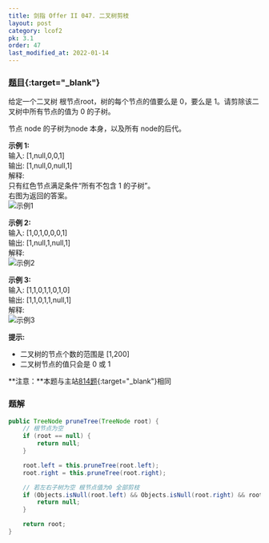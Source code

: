 ```yaml
---
title: 剑指 Offer II 047. 二叉树剪枝
layout: post
category: lcof2
pk: 3.1
order: 47
last_modified_at: 2022-01-14
---
```


### [题目](https://leetcode.cn/problems/pOCWxh/){:target="_blank"}

给定一个二叉树 根节点root，树的每个节点的值要么是 0，要么是 1。请剪除该二叉树中所有节点的值为 0 的子树。

节点 node 的子树为node 本身，以及所有 node的后代。

**示例 1:**  
输入: [1,null,0,0,1]  
输出: [1,null,0,null,1]  
解释:  
只有红色节点满足条件“所有不包含 1 的子树”。  
右图为返回的答案。  
![示例1]({{site.cdn}}/assets/3/047/e1.png)

**示例 2:**  
输入: [1,0,1,0,0,0,1]  
输出: [1,null,1,null,1]  
解释:  
![示例2]({{site.cdn}}/assets/3/047/e2.png)

**示例 3:**  
输入: [1,1,0,1,1,0,1,0]  
输出: [1,1,0,1,1,null,1]  
解释:  
![示例3]({{site.cdn}}/assets/3/047/e3.png)

**提示:**
- 二叉树的节点个数的范围是 [1,200]
- 二叉树节点的值只会是 0 或 1

**注意：**本题与主站[814题](https://leetcode.cn/problems/binary-tree-pruning/){:target="_blank"}相同

### 题解

```java
public TreeNode pruneTree(TreeNode root) {
    // 根节点为空
    if (root == null) {
        return null;
    }

    root.left = this.pruneTree(root.left);
    root.right = this.pruneTree(root.right);

    // 若左右子树为空 根节点值为0 全部剪枝
    if (Objects.isNull(root.left) && Objects.isNull(root.right) && root.val == 0) {
        return null;
    }

    return root;
}
```